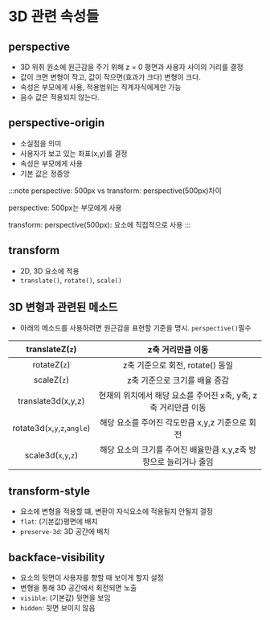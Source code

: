 # 3D 관련 속성들

## perspective

- 3D 위취 원소에 원근감을 주기 위해 z = 0 평면과 사용자 사이의 거리를 결정
- 값이 크면 변형이 작고, 값이 작으면(효과가 크다) 변형이 크다.
- 속성은 부모에게 사용, 적용범위는 직계자식에게만 가능
- 음수 값은 적용되지 않는다.

## perspective-origin

- 소실점을 의미
- 사용자가 보고 있는 좌표(x,y)를 결정
- 속성은 부모에게 사용
- 기본 값은 정중앙

:::note
perspective: 500px vs transform: perspective(500px)차이

perspective: 500px는 부모에게 사용

transform: perspective(500px): 요소에 직접적으로 사용
:::

## transform

- 2D, 3D 요소에 적용
- `translate()`, `rotate()`, `scale()`

## 3D 변형과 관련된 메소드

- 아래의 메소드를 사용하려면 원근감을 표현할 기준을 명시. `perspective()`필수

|        translateZ(`z`)        |                         z축 거리만큼 이동                         |
| :---------------------------: | :---------------------------------------------------------------: |
|         rotateZ(`z`)          |                 z축 기준으로 회전, rotate() 동일                  |
|          scaleZ(`z`)          |                   z축 기준으로 크기를 배율 증감                   |
|      translate3d(x,y,z)       |  현재의 위치에서 해당 요소를 주어진 x축, y축, z축 거리만큼 이동   |
| rotate3d(`x`,`y`,`z`,`angle`) |          해당 요소를 주어진 각도만큼 x,y,z 기준으로 회전          |
|     scale3d(`x`,`y`,`z`)      | 해당 요소의 크기를 주어진 배율만큼 x,y,z축 방향으로 늘리거나 줄임 |

## transform-style

- 요소에 변형을 적용할 떄, 변환이 자식요소에 적용될지 안될지 결정
- `flat`: (기본값)평면에 배치
- `preserve-3d`: 3D 공간에 배치

## backface-visibility

- 요소의 뒷면이 사용자를 향할 때 보이게 할지 설정
- 변형을 통해 3D 공간에서 회전되면 노출
- `visible`: (기본값) 뒷면을 보임
- `hidden`: 뒷면 보이지 않음